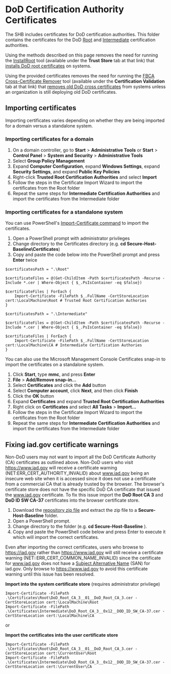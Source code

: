 # DoD Certification Authority Certificates

The SHB includes certificates for DoD certification authorities. This folder contains  the certificates for the DoD [Root](./Root/) and [Intermediate](./Intermediate/) certification authorities.


Using the methods described on this page removes the need for running the [InstallRoot](http://iase.disa.mil/pki-pke/Pages/tools.aspx) tool (available under the **Trust Store** tab at that link) that [installs DoD root certificates](http://iase.disa.mil/pki-pke/Documents/InstallRoot%204_1%20NIPRNET_User_Guide_02132015.pdf) on systems.


Using the provided certificates removes the need for running the [FBCA Cross-Certificate Remover](http://iase.disa.mil/pki-pke/Pages/tools.aspx) tool (available under the **Certification Validation** tab at that link) that [removes old DoD cross certificates](http://iasecontent.disa.mil/pki-pke/unclass-fbca_cross_cert_remover_user_guide_v113.pdf) from systems unless an organization is still deploying old DoD certificates.


## Importing certificates
Importing certificates varies depending on whether they are being imported for a domain versus a standalone system.

### Importing certificates for a domain

1. On a domain controller, go to **Start** > **Administrative Tools** or **Start** > **Control Panel** > **System and Security** > **Administrative Tools**
1. Select **Group Policy Management**
1. Expand **Computer Configuration**, expand **Windows Settings**, expand **Security Settings**, and expand **Public Key Policies**
1. Right-click **Trusted Root Certification Authorities** and select **Import**
1. Follow the steps in the Certificate Import Wizard to import the certificates from the Root folder
1. Repeat the same steps for **Intermediate Certification Authorities** and import the certificates from the Intermediate folder


### Importing certificates for a standalone system

You can use PowerShell's [Import-Certificate command](https://technet.microsoft.com/en-us/%5Clibrary/hh848630(v=wps.630).aspx) to import the certificates. 

1. Open a PowerShell prompt with administrator privileges 
1. Change directory to the Certificates directory (e.g. **cd Secure-Host-Baseline\\Certificates**)
1. Copy and paste the code below into the PowerShell prompt and press **Enter** twice


```
$certificatesPath = ".\Root"

$certificateFiles = @(Get-ChildItem -Path $certificatesPath -Recurse -Include *.cer | Where-Object { $_.PsIsContainer -eq $false})

$certificateFiles | ForEach {
    Import-Certificate -FilePath $_.FullName -CertStoreLocation cert:\LocalMachine\Root # Trusted Root Certification Authories
}

$certificatesPath = ".\Intermediate"

$certificateFiles = @(Get-ChildItem -Path $certificatesPath -Recurse -Include *.cer | Where-Object { $_.PsIsContainer -eq $false})

$certificateFiles | ForEach {
    Import-Certificate -FilePath $_.FullName -CertStoreLocation cert:\LocalMachine\CA # Intermediate Certification Authories
}
```

You can also use the Microsoft Management Console Certificates snap-in to import the certificates on a standalone system.

1. Click **Start**, type **mmc**, and press **Enter**
1. **File** > **Add/Remove snap-in...**
1. Select **Certificates** and click the **Add** button
1. Select **Computer account**, click **Next**, and then click **Finish**
1. Click the **OK** button
1. Expand **Certificates** and expand **Trusted Root Certification Authorities**
1. Right click on **Certificates** and select **All Tasks** > **Import...**
1. Follow the steps in the Certificate Import Wizard to import the certificates from the Root folder
1. Repeat the same steps for **Intermediate Certification Authorities** and import the certificates from the Intermediate folder

## Fixing iad.gov certificate warnings
Non-DoD users may not want to import all the DoD Certificate Authority (CA) certificates as outlined above. Non-DoD users who visit https://www.iad.gov will receive a certificate warning (NET:ERR_CERT_AUTHORITY_INVALID) about www.iad.gov being an insecure web site when it is accessed since it does not use a certificate from a commercial CA that is already trusted by the browser. The browser's certificate store does not have the specific DoD CA certificate that issued the www.iad.gov certificate. To fix this issue import the **DoD Root CA 3** and **DoD ID SW CA-37** certificates into the browser certificate store.

1. Download the [repository zip file](https://github.com/iadgov/Secure-Host-Baseline/archive/master.zip) and extract the zip file to a **Secure-Host-Baseline** folder.
1. Open a PowerShell prompt.
1. Change directory to the folder (e.g. **cd Secure-Host-Baseline** ).
1. Copy and paste the PowerShell code below and press Enter to execute it which will import the correct certificates.

Even after importing the correct certificates, users who browse to https://iad.gov rather than https://www.iad.gov will still receive a certificate warning (NET::ERR_CERT_COMMON_NAME_INVALID) since the certificate for www.iad.gov does not have a [Subject Alternative Name](https://en.wikipedia.org/wiki/Subject_Alternative_Name) (SAN) for iad.gov. Only browse to https://www.iad.gov to avoid this certificate warning until this issue has been resolved.

**Import into the system certificate store** (requires administrator privilege)
```
Import-Certificate -FilePath .\Certificates\Root\DoD_Root_CA_3__01__DoD_Root_CA_3.cer -CertStoreLocation cert:\LocalMachine\Root
Import-Certificate -FilePath .\Certificates\Intermediate\DoD_Root_CA_3__0x12__DOD_ID_SW_CA-37.cer -CertStoreLocation cert:\LocalMachine\CA
```

or

**Import the certificates into the user certificate store**
```
Import-Certificate -FilePath .\Certificates\Root\DoD_Root_CA_3__01__DoD_Root_CA_3.cer -CertStoreLocation cert:\CurrentUser\Root
Import-Certificate -FilePath .\Certificates\Intermediate\DoD_Root_CA_3__0x12__DOD_ID_SW_CA-37.cer -CertStoreLocation cert:\CurrentUser\CA
```